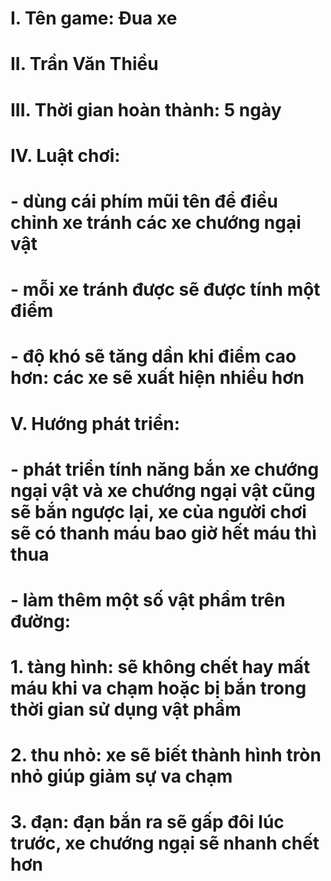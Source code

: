 # I. Tên game: Đua xe

# II. Trần Văn Thiều

# III. Thời gian hoàn thành: 5 ngày

# IV. Luật chơi: 
# - dùng cái phím mũi tên để điều chỉnh xe tránh các xe chướng ngại vật
# - mỗi xe tránh được sẽ được tính một điểm
# - độ khó sẽ tăng dần khi điểm cao hơn: các xe sẽ xuất hiện nhiều hơn

# V. Hướng phát triển: 
# - phát triển tính năng bắn xe chướng ngại vật và xe chướng ngại vật cũng sẽ bắn ngược lại, xe của người chơi sẽ có thanh máu bao giờ hết máu thì thua
# - làm thêm một số vật phẩm trên đường:
#                     1. tàng hình: sẽ không chết hay mất máu khi va chạm hoặc bị bắn trong thời gian sử dụng vật phẩm
#                     2. thu nhỏ: xe sẽ biết thành hình tròn nhỏ giúp giảm sự va chạm
#                     3. đạn: đạn bắn ra sẽ gấp đôi lúc trước, xe chướng ngại sẽ nhanh chết hơn
